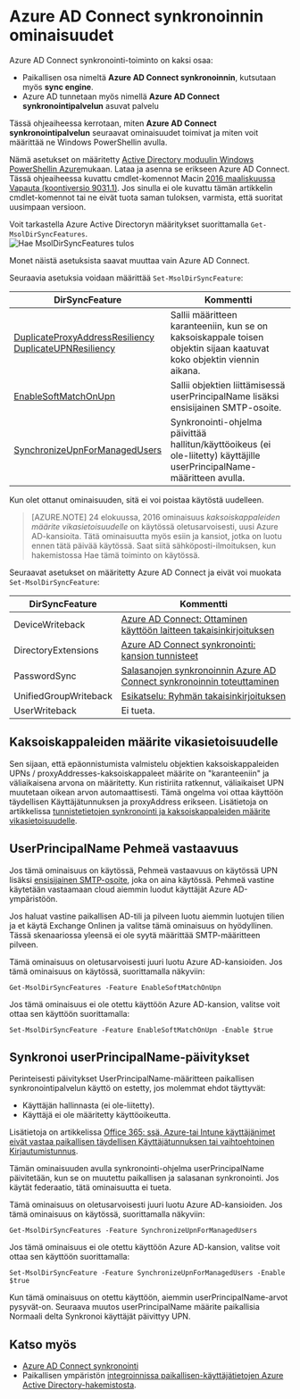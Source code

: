 <properties
    pageTitle="Azure AD Connect synkronointiominaisuudet ja määritykset | Microsoft Azure"
    description="Tässä artikkelissa kuvataan puoli ominaisuudet Azure AD Connect synkronointi-palveluun."
    services="active-directory"
    documentationCenter=""
    authors="andkjell"
    manager="femila"
    editor=""/>

<tags
    ms.service="active-directory"
    ms.workload="identity"
    ms.tgt_pltfrm="na"
    ms.devlang="na"
    ms.topic="article"
    ms.date="08/22/2016"
    ms.author="andkjell;markvi"/>

# <a name="azure-ad-connect-sync-service-features"></a>Azure AD Connect synkronoinnin ominaisuudet

Azure AD Connect synkronointi-toiminto on kaksi osaa:

- Paikallisen osa nimeltä **Azure AD Connect synkronoinnin**, kutsutaan myös **sync engine**.
- Azure AD tunnetaan myös nimellä **Azure AD Connect synkronointipalvelun** asuvat palvelu

Tässä ohjeaiheessa kerrotaan, miten **Azure AD Connect synkronointipalvelun** seuraavat ominaisuudet toimivat ja miten voit määrittää ne Windows PowerShellin avulla.

Nämä asetukset on määritetty [Active Directory moduulin Windows PowerShellin Azure](http://aka.ms/aadposh)mukaan. Lataa ja asenna se erikseen Azure AD Connect. Tässä ohjeaiheessa kuvattu cmdlet-komennot Macin [2016 maaliskuussa Vapauta (koontiversio 9031.1)](http://social.technet.microsoft.com/wiki/contents/articles/28552.microsoft-azure-active-directory-powershell-module-version-release-history.aspx#Version_9031_1). Jos sinulla ei ole kuvattu tämän artikkelin cmdlet-komennot tai ne eivät tuota saman tuloksen, varmista, että suoritat uusimpaan versioon.

Voit tarkastella Azure Active Directoryn määritykset suorittamalla `Get-MsolDirSyncFeatures`.  
![Hae MsolDirSyncFeatures tulos](./media/active-directory-aadconnectsyncservice-features/getmsoldirsyncfeatures.png)

Monet näistä asetuksista saavat muuttaa vain Azure AD Connect.

Seuraavia asetuksia voidaan määrittää `Set-MsolDirSyncFeature`:

DirSyncFeature | Kommentti
--- | ---
[DuplicateProxyAddressResiliency<br/>DuplicateUPNResiliency](#duplicate-attribute-resiliency) | Sallii määritteen karanteeniin, kun se on kaksoiskappale toisen objektin sijaan kaatuvat koko objektin viennin aikana.
[EnableSoftMatchOnUpn](#userprincipalname-soft-match) | Sallii objektien liittämisessä userPrincipalName lisäksi ensisijainen SMTP-osoite.
[SynchronizeUpnForManagedUsers](#synchronize-userprincipalname-updates) | Synkronointi-ohjelma päivittää hallitun/käyttöoikeus (ei ole-liitetty) käyttäjille userPrincipalName-määritteen avulla.

Kun olet ottanut ominaisuuden, sitä ei voi poistaa käytöstä uudelleen.

>[AZURE.NOTE] 24 elokuussa, 2016 ominaisuus *kaksoiskappaleiden määrite vikasietoisuudelle* on käytössä oletusarvoisesti, uusi Azure AD-kansioita. Tätä ominaisuutta myös esiin ja kansiot, jotka on luotu ennen tätä päivää käytössä. Saat siitä sähköposti-ilmoituksen, kun hakemistossa Hae tämä toiminto on käytössä.

Seuraavat asetukset on määritetty Azure AD Connect ja eivät voi muokata `Set-MsolDirSyncFeature`:

DirSyncFeature | Kommentti
--- | ---
DeviceWriteback | [Azure AD Connect: Ottaminen käyttöön laitteen takaisinkirjoituksen](active-directory-aadconnect-feature-device-writeback.md)
DirectoryExtensions | [Azure AD Connect synkronointi: kansion tunnisteet](active-directory-aadconnectsync-feature-directory-extensions.md)
PasswordSync | [Salasanojen synkronoinnin Azure AD Connect synkronoinnin toteuttaminen](active-directory-aadconnectsync-implement-password-synchronization.md)
UnifiedGroupWriteback | [Esikatselu: Ryhmän takaisinkirjoituksen](active-directory-aadconnect-feature-preview.md#group-writeback)
UserWriteback | Ei tueta.

## <a name="duplicate-attribute-resiliency"></a>Kaksoiskappaleiden määrite vikasietoisuudelle
Sen sijaan, että epäonnistumista valmistelu objektien kaksoiskappaleiden UPNs / proxyAddresses-kaksoiskappaleet määrite on "karanteeniin" ja väliaikaisena arvona on määritetty. Kun ristiriita ratkennut, väliaikaiset UPN muutetaan oikean arvon automaattisesti. Tämä ongelma voi ottaa käyttöön täydellisen Käyttäjätunnuksen ja proxyAddress erikseen. Lisätietoja on artikkelissa [tunnistetietojen synkronointi ja kaksoiskappaleiden määrite vikasietoisuudelle](active-directory-aadconnectsyncservice-duplicate-attribute-resiliency.md).

## <a name="userprincipalname-soft-match"></a>UserPrincipalName Pehmeä vastaavuus
Jos tämä ominaisuus on käytössä, Pehmeä vastaavuus on käytössä UPN lisäksi [ensisijainen SMTP-osoite](https://support.microsoft.com/kb/2641663), joka on aina käytössä. Pehmeä vastine käytetään vastaamaan cloud aiemmin luodut käyttäjät Azure AD-ympäristöön.

Jos haluat vastine paikallisen AD-tili ja pilveen luotu aiemmin luotujen tilien ja et käytä Exchange Onlinen ja valitse tämä ominaisuus on hyödyllinen. Tässä skenaariossa yleensä ei ole syytä määrittää SMTP-määritteen pilveen.

Tämä ominaisuus on oletusarvoisesti juuri luotu Azure AD-kansioiden. Jos tämä ominaisuus on käytössä, suorittamalla näkyviin:  
```
Get-MsolDirSyncFeatures -Feature EnableSoftMatchOnUpn
```

Jos tämä ominaisuus ei ole otettu käyttöön Azure AD-kansion, valitse voit ottaa sen käyttöön suorittamalla:  
```
Set-MsolDirSyncFeature -Feature EnableSoftMatchOnUpn -Enable $true
```

## <a name="synchronize-userprincipalname-updates"></a>Synkronoi userPrincipalName-päivitykset
Perinteisesti päivitykset UserPrincipalName-määritteen paikallisen synkronointipalvelun käyttö on estetty, jos molemmat ehdot täyttyvät:

- Käyttäjän hallinnasta (ei ole-liitetty).
- Käyttäjä ei ole määritetty käyttöoikeutta.

Lisätietoja on artikkelissa [Office 365: ssä, Azure-tai Intune käyttäjänimet eivät vastaa paikallisen täydellisen Käyttäjätunnuksen tai vaihtoehtoinen Kirjautumistunnus](https://support.microsoft.com/kb/2523192).

Tämän ominaisuuden avulla synkronointi-ohjelma userPrincipalName päivitetään, kun se on muutettu paikallisen ja salasanan synkronointi. Jos käytät federaatio, tätä ominaisuutta ei tueta.

Tämä ominaisuus on oletusarvoisesti juuri luotu Azure AD-kansioiden. Jos tämä ominaisuus on käytössä, suorittamalla näkyviin:  
```
Get-MsolDirSyncFeatures -Feature SynchronizeUpnForManagedUsers
```

Jos tämä ominaisuus ei ole otettu käyttöön Azure AD-kansion, valitse voit ottaa sen käyttöön suorittamalla:  
```
Set-MsolDirSyncFeature -Feature SynchronizeUpnForManagedUsers -Enable $true
```

Kun tämä ominaisuus on otettu käyttöön, aiemmin userPrincipalName-arvot pysyvät-on. Seuraava muutos userPrincipalName määrite paikallisia Normaali delta Synkronoi käyttäjät päivittyy UPN.  

## <a name="see-also"></a>Katso myös

- [Azure AD Connect synkronointi](active-directory-aadconnectsync-whatis.md)
- Paikallisen ympäristön [integroinnissa paikallisen-käyttäjätietojen Azure Active Directory-hakemistosta](active-directory-aadconnect.md).
